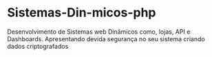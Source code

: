 # Sistemas-Din-micos-php
Desenvolvimento de Sistemas web Dinâmicos como, lojas, API e Dashboards. Apresentando devida segurança no seu sistema criando dados criptografados
